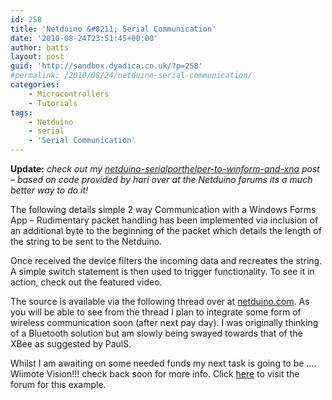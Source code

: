 ```yaml
---
id: 258
title: 'Netduino &#8211; Serial Communication'
date: '2010-08-24T23:51:45+00:00'
author: batts
layout: post
guid: 'http://sandbox.dyadica.co.uk/?p=258'
#permalink: /2010/08/24/netduino-serial-communication/
categories:
    - Microcontrollers
    - Tutorials
tags:
    - Netduino
    - serial
    - 'Serial Communication'
---
```


**Update:** *check out my [netduino-serialporthelper-to-winform-and-xna](http://www.dyadica.net/journal/netduino-serialporthelper-to-winform-and-xna "netduino-serialporthelper-to-winform-and-xna") post – based on code provided by hari over at the Netduino forums its a much better way to do it!*

The following details simple 2 way Communication with a Windows Forms App – Rudimentary packet handling has been implemented via inclusion of an additional byte to the beginning of the packet which details the length of the string to be sent to the Netduino.

Once received the device filters the incoming data and recreates the string. A simple switch statement is then used to trigger functionality. To see it in action, check out the featured video.

The source is available via the following thread over at [netduino.com](http://forums.netduino.com/index.php?/topic/198-computer-netduino-integration/ "netduino.com"). As you will be able to see from the thread I plan to integrate some form of wireless communication soon (after next pay day). I was originally thinking of a Bluetooth solution but am slowly being swayed towards that of the XBee as suggested by PaulS.

Whilst I am awaiting on some needed funds my next task is going to be …. Wiimote Vision!!! check back soon for more info. Click [here](http://www.dyadica.net/forums/forum.php?id=2 "Forum for this posting") to visit the forum for this example.